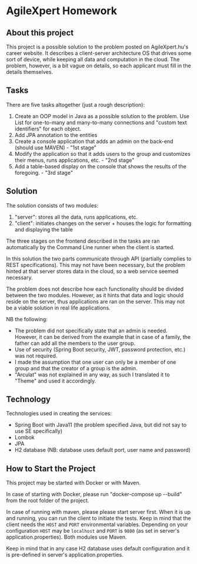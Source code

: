 # AgileXpert Homework

## About this project
This project is a possible solution to the problem posted on AgileXpert.hu's career website. 
It describes a client-server architecture OS that drives some sort of device, while keeping all data
and computation in the cloud. The problem, however, is a bit vague on details, so each applicant must
fill in the details themselves.

## Tasks
There are five tasks altogether (just a rough description):
1. Create an OOP model in Java as a possible solution to the problem. Use List for one-to-many and many-to-many 
connections and "custom text identifiers" for each object.
1. Add JPA annotation to the entities
1. Create a console application that adds an admin on the back-end (should use MAVEN) - "1st stage"
1. Modify the application so that it adds users to the group and customizes their menus, runs applications, etc. - 
"2nd stage"
1. Add a table-based display on the console that shows the results of the foregoing. - "3rd stage"

## Solution
The solution consists of two modules:
1. "server": stores all the data, runs applications, etc.
1. "client": initiates changes on the server + houses the logic for formatting and displaying the table

The three stages on the frontend described in the tasks are ran automatically by the Command Line runner when the 
client is started.

In this solution the two parts communicate through API (partially complies to REST specifications). This may not 
have been necessary, but the problem hinted at that server stores data in the cloud, so a web service seemed necessary.

The problem does not describe how each functionality should be divided between the two modules. However, as it hints 
that data and logic should reside on the server, thus applications are ran on the server. This may not be a viable
solution in real life applications.

NB the following:
- The problem did not specifically state that an admin is needed. However, it can be derived from the example that
in case of a family, the father can add all the members to the user group.
- Use of security (Spring Boot security, JWT, password protection, etc.) was not required.
- I made the assumption that one user can only be a member of one group and that the creator of a group is the admin.
- "Arculat" was not explained in any way, as such I translated it to "Theme" and used it accordingly.

## Technology
Technologies used in creating the services:
 - Spring Boot with Java11 (the problem specified Java, but did not say to use SE specifically)
 - Lombok
 - JPA
 - H2 database (NB: database uses default port, user name and password)
 
## How to Start the Project
This project may be started with Docker or with Maven.

In case of starting with Docker, please run "docker-compose up --build" from the root folder of the project.

In case of running with maven, please please start server first. When it is up and running, you can run the client 
to initiate the tests. Keep in mind that the client needs the `HOST` and `PORT` environmental variables. Depending on your
configuration `HOST` may be `localhost` and `PORT` is `9800` (as set in server's application.properties). Both modules use Maven.

Keep in mind that in any case H2 database uses default configuration and it is pre-defined in server's application.properties.
